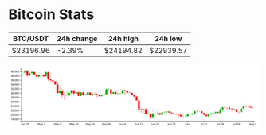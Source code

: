 # Bitcoin Stats

BTC/USDT|24h change|24h high|24h low|
|---|---|---|---|
|$23196.96|-2.39%|$24194.82|$22939.57|

<img src="./chart.svg">
